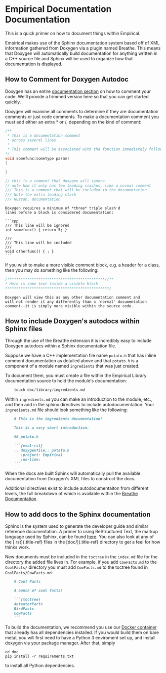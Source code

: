 # Empirical Documentation Documentation

This is a quick primer on how to document things within Empirical.

Empirical makes use of the Sphinx documentation system based off of XML
information gathered from Doxygen via a plugin named Breathe. This means
that Doxygen will automatically build documentation for anything written
in a C++ source file and Sphinx will be used to organize how that
documentation is displayed.

## How to Comment for Doxygen Autodoc

Doxygen has an entire [documentation
section](https://www.stack.nl/~dimitri/doxygen/manual/docblocks.html) on
how to comment your code. We'll provide a trimmed version here so that
you can get started quickly.

Doxygen will examine all comments to determine if they are documentation
comments or just code comments. To make a documentation comment you must
add either an extra \* or /, depending on the kind of comment:

```cpp
/**
 * This is a documentation comment
 * across several lines
 *
 * This comment will be associated with the function immediately following.
*/
void somefunc(sometype param)
{

}

// this is a comment that doxygen will ignore
// note how it only has two leading slashes, like a normal comment
/// This is a comment that will be included in the documentation
/// Note the extra leading slash
/// Huzzah, documentation
```

````{note}
Doxygen requires a minimum of *three* triple slash'd
lines before a block is considered documentation:

```cpp
/// This line will be ignored
int somefunc() { return 5; }

///
/// This line will be included
///
void otherfunc() { ; }
```
````
If you wish to make a more visible comment block, e.g. a header for a
class, then you may do something like the following:

```cpp
/********************************************//**
* Here is some text inside a visible block
***********************************************/
```

```{note}
Doxygen will view this as any other documentation comment and
will not render it any differently than a 'normal' documentation
comment--it is simply more visible within the source code.
```

## How to include Doxygen's autodocs within Sphinx files

Through the use of the Breathe extension it is incredibly easy to
include Doxygen autodocs within a Sphinx documentation file.

Suppose we have a C++ implementation file name `potato.h` that has
inline comment documentation as detailed above and that `potato.h` is a
component of a module named `ingredients` that was just created.

To document them, you must create a file within the Empirical Library
documentation source to hold the module's documentation:

```cpp
    touch doc/library/ingredients.md
```

Within `ingredients.md` you can make an introduction to the module,
etc., and then add in the sphinx directives to include
autodocumentation. Your `ingredients.md` file should look something
like the following:

```md
    # This is the ingredients documentation!

    This is a very short introduction.

    ## potato.h

    ```{eval-rst}
    .. doxygenfile:: potato.h
       :project: Empirical
       :no-link:   
    ```
```

When the docs are built Sphinx will automatically pull the available
documentation from Doxygen's XML files to construct the docs.

Additional directives exist to include autodocumentaiton from different
levels, the full breakdown of which is available within the [Breathe
Documentation](https://breathe.readthedocs.org/en/latest/directives.html).

## How to add docs to the Sphinx documentation

Sphinx is the system used to generate the developer guide and similar
reference documentation. A primer to using ReStructured Text, the markup
language used by Sphinx, can be found
[here](http://docutils.sourceforge.net/docs/user/rst/quickstart.html).
You can also look at any of the [.rst]{.title-ref} files in the
[doc/]{.title-ref} directory to get a feel for how thinks work.

New documents must be included in the `toctree` in the `index.md`
file for the directory the added file lives in. For example, if you add
`CowFacts.md` to the `CoolFacts/` directory you must add `CowFacts.md`
to the toctree found in `CoolFacts/CowFacts.md`:

```md
    # Cool Facts

    A bunch of cool facts!

    ```{toctree}
    AnteaterFacts
    BirdFacts
    CowFacts
    ```
```

To build the documentation, we recommend you use our [Docker container](https://hub.docker.com/r/devosoft/empirical)
that already has all dependencies
installed. If you would build them on bare metal, you will first need to
have a Python 3 enviroment set up, and install doxygen via your package manager.
After that, simply

```shell
cd doc
pip install -r requirements.txt
```

to install all Python dependencies.
